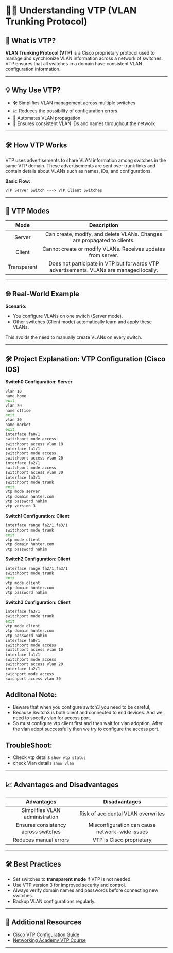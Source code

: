 # 👨‍💼 Understanding VTP (VLAN Trunking Protocol)

## 📄 What is VTP?
**VLAN Trunking Protocol (VTP)** is a Cisco proprietary protocol used to manage and synchronize VLAN information across a network of switches. VTP ensures that all switches in a domain have consistent VLAN configuration information.

---

## 💡 Why Use VTP?
- 🛠️ Simplifies VLAN management across multiple switches
- 📈 Reduces the possibility of configuration errors
- 🧰 Automates VLAN propagation
- 🔄 Ensures consistent VLAN IDs and names throughout the network

---

## 🛠️ How VTP Works
VTP uses advertisements to share VLAN information among switches in the same VTP domain. These advertisements are sent over trunk links and contain details about VLANs such as names, IDs, and configurations.

**Basic Flow:**
```
VTP Server Switch ---> VTP Client Switches
```

---

## 🔢 VTP Modes

| Mode | Description |
|:----:|:-----------:|
| Server | Can create, modify, and delete VLANs. Changes are propagated to clients. |
| Client | Cannot create or modify VLANs. Receives updates from server. |
| Transparent | Does not participate in VTP but forwards VTP advertisements. VLANs are managed locally. |

---

## 🌐 Real-World Example

**Scenario:**
- You configure VLANs on one switch (Server mode).
- Other switches (Client mode) automatically learn and apply these VLANs.

This avoids the need to manually create VLANs on every switch.

---

## 🛠️ Project Explanation: VTP Configuration (Cisco IOS)
**Switch0 Configuration: Server**
```bash
vlan 10
name home
exit
vlan 20
name office
exit
vlan 30
name market
exit
interface fa0/1
switchport mode access
switchport access vlan 10
interface fa1/1
switchport mode access
switchport access vlan 20
interface fa2/1
switchport mode access
switchport access vlan 30
interface fa3/1
switchport mode trunk
exit
vtp mode server
vtp domain hunter.com
vtp password nahim
vtp version 3
```
**Switch1 Configuration: Client**
```bash
interface range fa2/1,fa3/1
switchport mode trunk
exit
vtp mode client
vtp domain hunter.com
vtp password nahim
```

**Switch2 Configuration: Client**
```bash
interface range fa2/1,fa3/1
switchport mode trunk
exit
vtp mode client
vtp domain hunter.com
vtp password nahim
```

**Switch3 Configuration: Client**
```bash
interface fa3/1
switchport mode trunk
exit
vtp mode client
vtp domain hunter.com
vtp password nahim
interface fa0/1
switchport mode access
switchport access vlan 10
interface fa1/1
switchport mode access
switchport access vlan 20
interface fa2/1
swichport mode access
swichport access vlan 30
```


## Additonal Note:
- Beware that when you configure switch3 you need to be careful, 
- Because Switch3 is both client and connected to end devices. And we need to specify vlan for access port. 
- So must configure vtp client first and then wait for vlan adoption. After the vlan adopt successfully then we try to configure the access port.

## TroubleShoot:
- Check vtp details ```show vtp status```
- check Vlan details ```show vlan```

---

## 📈 Advantages and Disadvantages

| Advantages | Disadvantages |
|:----------:|:-------------:|
| Simplifies VLAN administration | Risk of accidental VLAN overwrites |
| Ensures consistency across switches | Misconfiguration can cause network-wide issues |
| Reduces manual errors | VTP is Cisco proprietary |

---

## 🛠️ Best Practices
- Set switches to **transparent mode** if VTP is not needed.
- Use VTP version 3 for improved security and control.
- Always verify domain names and passwords before connecting new switches.
- Backup VLAN configurations regularly.

---

## 🔗 Additional Resources
- [Cisco VTP Configuration Guide](https://www.cisco.com/c/en/us/support/docs/lan-switching/vtp/10558-21.html)
- [Networking Academy VTP Course](https://www.netacad.com/)

---
